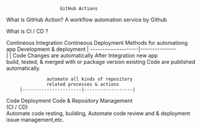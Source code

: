                         GitHub Actions 

What is GitHub Action?
    A workflow automation service by Github 

What is CI / CD ?

Contineous Integration              Contineous Deployment
                  Methods for automationg app 
                  Development & deployment
                                |
            --------------------|---------------                  
            |                                   |
Code Changes are automatically        After Integration new app     
build, tested, & merged with          or package version
existing Code                         are published automatically.


                   automate all kinds of repository 
                   related processes & actions
         |----------------------|------------------|
Code Deployment                        Code & Repository Management                                     
   (CI / CD)                                  
Automate code resting, building,        Automate code review and 
& deployment                            issue management,etc.